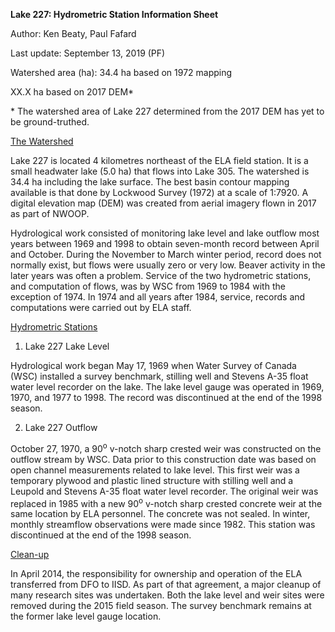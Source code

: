 **Lake 227: Hydrometric Station Information Sheet**

Author: Ken Beaty, Paul Fafard

Last update: September 13, 2019 (PF)

Watershed area (ha): 34.4 ha based on 1972 mapping

XX.X ha based on 2017 DEM\*

\* The watershed area of Lake 227 determined from the 2017 DEM has yet to be ground-truthed.

<u>The Watershed</u>

Lake 227 is located 4 kilometres northeast of the ELA field station. It is a small headwater lake (5.0 ha) that flows into Lake 305. The watershed is 34.4 ha including the lake surface. The best basin contour mapping available is that done by Lockwood Survey (1972) at a scale of 1:7920. A digital elevation map (DEM) was created from aerial imagery flown in 2017 as part of NWOOP.

Hydrological work consisted of monitoring lake level and lake outflow most years between 1969 and 1998 to obtain seven-month record between April and October. During the November to March winter period, record does not normally exist, but flows were usually zero or very low. Beaver activity in the later years was often a problem. Service of the two hydrometric stations, and computation of flows, was by WSC from 1969 to 1984 with the exception of 1974. In 1974 and all years after 1984, service, records and computations were carried out by ELA staff.

<u>Hydrometric Stations</u>

1.  Lake 227 Lake Level

Hydrological work began May 17, 1969 when Water Survey of Canada (WSC) installed a survey benchmark, stilling well and Stevens A-35 float water level recorder on the lake. The lake level gauge was operated in 1969, 1970, and 1977 to 1998. The record was discontinued at the end of the 1998 season.

2.  Lake 227 Outflow

October 27, 1970, a 90<sup>o</sup> v-notch sharp crested weir was constructed on the outflow stream by WSC. Data prior to this construction date was based on open channel measurements related to lake level. This first weir was a temporary plywood and plastic lined structure with stilling well and a Leupold and Stevens A-35 float water level recorder. The original weir was replaced in 1985 with a new 90<sup>o</sup> v-notch sharp crested concrete weir at the same location by ELA personnel. The concrete was not sealed. In winter, monthly streamflow observations were made since 1982. This station was discontinued at the end of the 1998 season.

<u>Clean-up</u>

In April 2014, the responsibility for ownership and operation of the ELA transferred from DFO to IISD. As part of that agreement, a major cleanup of many research sites was undertaken. Both the lake level and weir sites were removed during the 2015 field season. The survey benchmark remains at the former lake level gauge location.
